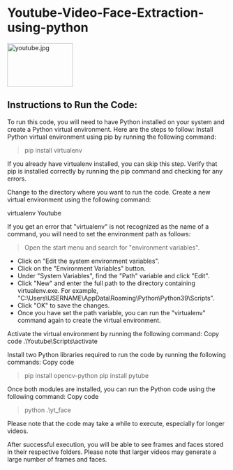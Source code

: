 # Youtube-Video-Face-Extraction-using-python
<img src="https://github.com/prateekj7777/Youtube-Video-Face-Extraction-using-python/blob/master/image.png" width="150px" height="100px" alt="youtube.jpg" align=center /> 

## Instructions to Run the Code:

To run this code, you will need to have Python installed on your system and create a Python virtual environment. Here are the steps to follow:
Install Python virtual environment using pip by running the following command:

> pip install virtualenv

 If you already have virtualenv installed, you can skip this step.
Verify that pip is installed correctly by running the pip command and checking for any errors.

Change to the directory where you want to run the code.
Create a new virtual environment using the following command:

virtualenv Youtube

 If you get an error that "virtualenv" is not recognized as the name of a command, you will need to set the environment path as follows:

>Open the start menu and search for "environment variables".
- Click on "Edit the system environment variables".
- Click on the "Environment Variables" button.
- Under "System Variables", find the "Path" variable and click "Edit".
- Click "New" and enter the full path to the directory containing virtualenv.exe. For example, "C:\Users\USERNAME\AppData\Roaming\Python\Python39\Scripts".
- Click "OK" to save the changes.
- Once you have set the path variable, you can run the "virtualenv" command again to create the virtual environment.

Activate the virtual environment by running the following command:
Copy code
.\Youtube\Scripts\activate

Install two Python libraries required to run the code by running the following commands:
Copy code

> pip install opencv-python pip install pytube

Once both modules are installed, you can run the Python code using the following command:
Copy code

> python .\yt_face

 Please note that the code may take a while to execute, especially for longer videos.

After successful execution, you will be able to see frames and faces stored in their respective folders. Please note that larger videos may generate a large number of frames and faces.
